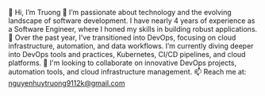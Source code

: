 👋 Hi, I’m Truong
👀 I’m passionate about technology and the evolving landscape of software development. I have nearly 4 years of experience as a Software Engineer, where I honed my skills in building robust applications.
🌱 Over the past year, I’ve transitioned into DevOps, focusing on cloud infrastructure, automation, and data workflows. I’m currently diving deeper into DevOps tools and practices, Kubernetes, CI/CD pipelines, and cloud platforms.
💼 I'm looking to collaborate on innovative DevOps projects, automation tools, and cloud infrastructure management.
📫 Reach me at: nguyenhuytruong9112k@gmail.com
